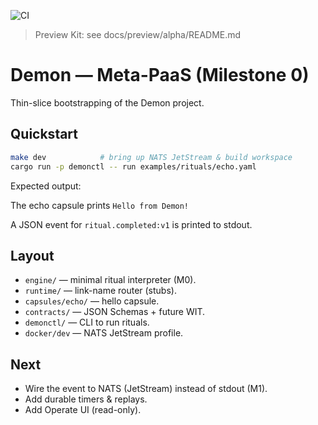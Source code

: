 ![CI](https://github.com/afewell-hh/demon/actions/workflows/ci.yml/badge.svg)
> Preview Kit: see docs/preview/alpha/README.md


# Demon — Meta-PaaS (Milestone 0)

Thin-slice bootstrapping of the Demon project.

## Quickstart

```bash
make dev            # bring up NATS JetStream & build workspace
cargo run -p demonctl -- run examples/rituals/echo.yaml
```

Expected output:

The echo capsule prints `Hello from Demon!`

A JSON event for `ritual.completed:v1` is printed to stdout.

## Layout

- `engine/` — minimal ritual interpreter (M0).
- `runtime/` — link-name router (stubs).
- `capsules/echo/` — hello capsule.
- `contracts/` — JSON Schemas + future WIT.
- `demonctl/` — CLI to run rituals.
- `docker/dev` — NATS JetStream profile.

## Next

- Wire the event to NATS (JetStream) instead of stdout (M1).
- Add durable timers & replays.
- Add Operate UI (read-only).
